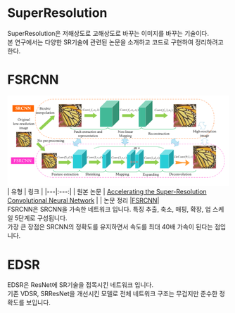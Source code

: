 # SuperResolution
 SuperResolution은 저해상도로 고해상도로 바꾸는 이미지를 바꾸는 기술이다.  
 본 연구에서는 다양한 SR기술에 관련된 논문을 소개하고 코드로 구현하여 정리하려고 한다.

 # FSRCNN
 ![FSRCNN](static/FSRCNN.png "FSRCNN 네트워크 구조")  
 | 유형 | 링크 |
|---|:---:|
| 원본 논문 | [Accelerating the Super-Resolution Convolutional Neural Network](https://arxiv.org/abs/1608.00367) |
| 논문 정리 |[FSRCNN](https://github.com/KHS0616/SuperResolution/blob/master/test.md)|  
FSRCNN은 SRCNN을 가속한 네트워크 입니다.
특징 추출, 축소, 매핑, 확장, 업 스케일 5단계로 구성됩니다.  
가장 큰 장점은 SRCNN의 정확도를 유지하면서 속도를 최대 40배 가속이 된다는 점입니다.

 # EDSR
EDSR은 ResNet에 SR기술을 접목시킨 네트워크 입니다.  
기존 VDSR, SRResNet을 개선시킨 모델로 전체 네트워크 구조는 무겁지만 준수한 정확도를 보입니다.
